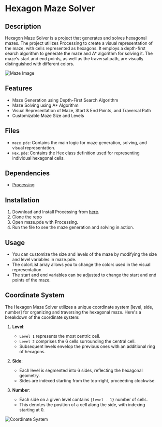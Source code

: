 # Hexagon Maze Solver

## Description
Hexagon Maze Solver is a project that generates and solves hexagonal mazes. The project utilizes Processing to create a visual representation of the maze, with cells represented as hexagons. It employs a depth-first search algorithm to generate the maze and A* algorithm for solving it. The maze's start and end points, as well as the traversal path, are visually distinguished with different colors.

![Maze Image](https://github.com/EricLiuEricLiu/Hexagon-Maze-Solver/assets/40813414/5b428d0f-e52f-4fe8-a9da-6b41f48f08f6)

## Features
- Maze Generation using Depth-First Search Algorithm
- Maze Solving using A* Algorithm
- Visual Representation of Maze, Start & End Points, and Traversal Path
- Customizable Maze Size and Levels

## Files
- `maze.pde`: Contains the main logic for maze generation, solving, and visual representation.
- `Hex.pde`: Contains the Hex class definition used for representing individual hexagonal cells.

## Dependencies
- [Processing](https://processing.org/download/)

## Installation
1. Download and Install Processing from [here](https://processing.org/download/).
2. Clone the repo
3. Open maze.pde with Processing.
4. Run the file to see the maze generation and solving in action.

## Usage
- You can customize the size and levels of the maze by modifying the size and level variables in maze.pde.
- The colorList array allows you to change the colors used in the visual representation.
- The start and end variables can be adjusted to change the start and end points of the maze.

## Coordinate System

The Hexagon Maze Solver utilizes a unique coordinate system [level, side, number] for organizing and traversing the hexagonal maze. Here's a breakdown of the coordinate system:

1. **Level**:
   - `Level 1` represents the most centric cell.
   - `Level 2` comprises the 6 cells surrounding the central cell.
   - Subsequent levels envelop the previous ones with an additional ring of hexagons.

2. **Side**:
   - Each level is segmented into 6 sides, reflecting the hexagonal geometry.
   - Sides are indexed starting from the top-right, proceeding clockwise.

3. **Number**:
   - Each side on a given level contains `{level - 1}` number of cells.
   - This denotes the position of a cell along the side, with indexing starting at 0.

![Coordinate System](https://github.com/EricLiuEricLiu/Hexagon-Maze-Solver/assets/40813414/472c69c2-5e71-4881-8f1b-609df2d2e002)

